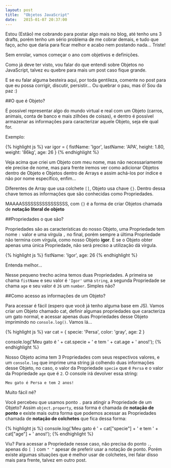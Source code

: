 ```yaml
---
layout: post
title:  "Objetos JavaScript"
date:   2015-01-07 20:37:00
---
```


Estou (Estão) me cobrando para postar algo mais no blog, até tenho uns 3 drafts, porém tenho um sério problema de me cobrar demais, e tudo que faço, acho que daria para ficar melhor e acabo nem postando nada... Triste!

Sem enrolar, vamos começar o ano com objetivos e definições.

Como já deve ter visto, vou falar do que entendi sobre Objetos no JavaScript, talvez eu quebre para mais um post caso fique grande.

E se eu falar alguma besteira aqui, por toda gentileza, comente no post para que eu possa corrigir, discutir, persistir... Ou quebrar o pau, mas ó! Sou da paz :)

##O que é Objeto?

É possível representar algo do mundo virtual e real com um Objeto (carros, animais, conta de banco e mais zilhões de coisas), e dentro é possível armazenar as informações para caracterizar aquele Objeto, seja ele qual for.

Exemplo:

{% highlight js %}
var igor = {
  fistName: 'Igor',
  lastName: 'APA',
  height: 1.80,
  weight: '86kg',
  age: 26
}
{% endhighlight %} 

Veja acima que criei um Objeto com meu nome, mas não necessariamente ele precise de nome, mas para frente iremos ver como adicionar Objetos dentro de Objeto e Objetos dentro de Arrays e assim achá-los por índice e não por nome específico, enfim...

Diferentes de Array que usa colchete `[]`, Objeto usa chave `{}`. Dentro dessa chave temos as informações que são conhecidas como Propriedades.

MAAAASSSSSSSSSSSSSSSS, com `{}` é a forma de criar Objetos chamada de __notação literal de objeto__

##Propriedades o que são?

Propriedades são as características do nosso Objeto, uma Propriedade tem nome `:` valor e uma vírgula `,` no final, porém sempre a última Propriedade não termina com vírgula, como nosso Objeto __igor__. E se o Objeto obter apenas uma única Propriedade, não será preciso a utilização dá vírgula.

{% highlight js %}
fistName: 'Igor',
age: 26
{% endhighlight %} 

Entenda melhor...

Nesse pequeno trecho acima temos duas Propriedades. A primeira se chama `fistName` e seu valor é `'Igor'` uma `string`, a segunda Propriedade se chama `age` e seu valor é `26` um `number`. Simples não?

##Como acesso as informações de um Objeto?

Para acessar é fácil (espero que você já tenho alguma base em JS). Vamos criar um Objeto chamado cat, definir algumas propriedades que caracteriza um gato normal, e acessar apenas duas Propriedades desse Objeto imprimindo no `console.log()`. Vamos lá...

{% highlight js %}
var cat = {
  specie: 'Persa',
  color: 'gray',
  age: 2
}

console.log('Meu gato é ' + cat.specie + ' e tem ' + cat.age + ' anos!');
{% endhighlight %}

Nosso Objeto acima tem 3 Propriedades com seus respectivos valores, e um `console.log` que imprime uma string já colhendo duas informações desse Objeto, no caso, o valor da Propriedade `specie` que é `Persa` e o valor da Propriedade `age` que é `2`. O console irá devolver essa string:

`Meu gato é Persa e tem 2 anos!`

Muito fácil né? 

Você percebeu que usamos ponto `.` para atingir a Propriedade de um Objeto? Assim `object.property`, essa forma é chamada de __notação de ponto__ e existe mais outra forma que podemos acessar as Propriedades chamada de __notação de colchetes__ que fica dessa forma:

{% highlight js %}
console.log('Meu gato é ' + cat["specie"] + ' e tem ' + cat["age"] + ' anos!');
{% endhighlight %}

Viu? Para acessar a Propriedade nesse caso, não precisa do ponto `.`, apenas do `[ ]` com `" "` apesar de preferir usar a notação de ponto. Porém existe algumas situações que é melhor usar de colchetes, irei falar disso mais para frente, talvez em outro post.















